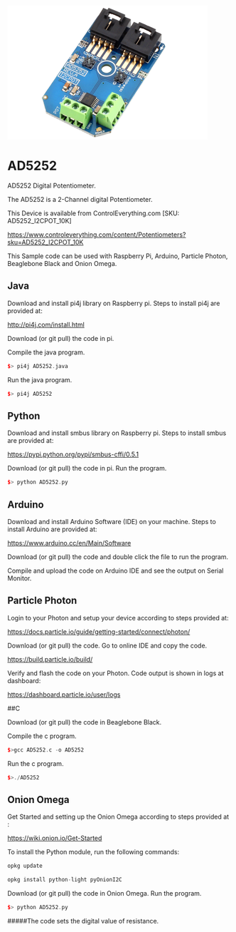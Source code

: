 [![AD5252](AD5252_I2CPOT_10K.png)](https://www.controleverything.com/content/Potentiometers?sku=AD5252_I2CPOT_10K)
# AD5252
AD5252 Digital Potentiometer.

The AD5252 is a 2-Channel digital Potentiometer.

This Device is available from ControlEverything.com [SKU: AD5252_I2CPOT_10K]

https://www.controleverything.com/content/Potentiometers?sku=AD5252_I2CPOT_10K

This Sample code can be used with Raspberry Pi, Arduino, Particle Photon, Beaglebone Black and Onion Omega.

## Java
Download and install pi4j library on Raspberry pi. Steps to install pi4j are provided at:

http://pi4j.com/install.html

Download (or git pull) the code in pi.

Compile the java program.
```cpp
$> pi4j AD5252.java
```

Run the java program.
```cpp
$> pi4j AD5252
```

## Python
Download and install smbus library on Raspberry pi. Steps to install smbus are provided at:

https://pypi.python.org/pypi/smbus-cffi/0.5.1

Download (or git pull) the code in pi. Run the program.

```cpp
$> python AD5252.py
```

## Arduino
Download and install Arduino Software (IDE) on your machine. Steps to install Arduino are provided at:

https://www.arduino.cc/en/Main/Software

Download (or git pull) the code and double click the file to run the program.

Compile and upload the code on Arduino IDE and see the output on Serial Monitor.


## Particle Photon

Login to your Photon and setup your device according to steps provided at:

https://docs.particle.io/guide/getting-started/connect/photon/

Download (or git pull) the code. Go to online IDE and copy the code.

https://build.particle.io/build/

Verify and flash the code on your Photon. Code output is shown in logs at dashboard:

https://dashboard.particle.io/user/logs


##C

Download (or git pull) the code in Beaglebone Black.

Compile the c program.
```cpp
$>gcc AD5252.c -o AD5252
```
Run the c program.
```cpp
$>./AD5252
```

## Onion Omega

Get Started and setting up the Onion Omega according to steps provided at :

https://wiki.onion.io/Get-Started

To install the Python module, run the following commands:
```cpp
opkg update
```
```cpp
opkg install python-light pyOnionI2C
```

Download (or git pull) the code in Onion Omega. Run the program.

```cpp
$> python AD5252.py
```

#####The code sets the digital value of resistance.
